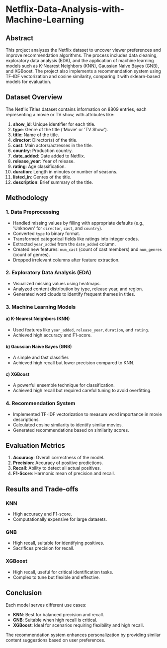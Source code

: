 # Netflix-Data-Analysis-with-Machine-Learning

## Abstract
This project analyzes the Netflix dataset to uncover viewer preferences and improve recommendation algorithms. The process includes data cleaning, exploratory data analysis (EDA), and the application of machine learning models such as K-Nearest Neighbors (KNN), Gaussian Naive Bayes (GNB), and XGBoost. The project also implements a recommendation system using TF-IDF vectorization and cosine similarity, comparing it with sklearn-based models for evaluation.

## Dataset Overview
The Netflix Titles dataset contains information on 8809 entries, each representing a movie or TV show, with attributes like:
1. **show_id**: Unique identifier for each title.
2. **type**: Genre of the title ('Movie' or 'TV Show').
3. **title**: Name of the title.
4. **director**: Director(s) of the title.
5. **cast**: Main actors/actresses in the title.
6. **country**: Production country.
7. **date_added**: Date added to Netflix.
8. **release_year**: Year of release.
9. **rating**: Age classification.
10. **duration**: Length in minutes or number of seasons.
11. **listed_in**: Genres of the title.
12. **description**: Brief summary of the title.

## Methodology
### 1. Data Preprocessing
- Handled missing values by filling with appropriate defaults (e.g., 'Unknown' for `director`, `cast`, and `country`).
- Converted `type` to binary format.
- Transformed categorical fields like ratings into integer codes.
- Extracted `year_added` from the `date_added` column.
- Created new features: `num_cast` (count of cast members) and `num_genres` (count of genres).
- Dropped irrelevant columns after feature extraction.

### 2. Exploratory Data Analysis (EDA)
- Visualized missing values using heatmaps.
- Analyzed content distribution by type, release year, and region.
- Generated word clouds to identify frequent themes in titles.

### 3. Machine Learning Models
#### a) K-Nearest Neighbors (KNN)
- Used features like `year_added`, `release_year`, `duration`, and `rating`.
- Achieved high accuracy and F1-score.

#### b) Gaussian Naive Bayes (GNB)
- A simple and fast classifier.
- Achieved high recall but lower precision compared to KNN.

#### c) XGBoost
- A powerful ensemble technique for classification.
- Achieved high recall but required careful tuning to avoid overfitting.

### 4. Recommendation System
- Implemented TF-IDF vectorization to measure word importance in movie descriptions.
- Calculated cosine similarity to identify similar movies.
- Generated recommendations based on similarity scores.

## Evaluation Metrics
1. **Accuracy**: Overall correctness of the model.
2. **Precision**: Accuracy of positive predictions.
3. **Recall**: Ability to detect all actual positives.
4. **F1-Score**: Harmonic mean of precision and recall.

## Results and Trade-offs
### KNN
- High accuracy and F1-score.
- Computationally expensive for large datasets.

### GNB
- High recall, suitable for identifying positives.
- Sacrifices precision for recall.

### XGBoost
- High recall, useful for critical identification tasks.
- Complex to tune but flexible and effective.

## Conclusion
Each model serves different use cases:
- **KNN**: Best for balanced precision and recall.
- **GNB**: Suitable when high recall is critical.
- **XGBoost**: Ideal for scenarios requiring flexibility and high recall.

The recommendation system enhances personalization by providing similar content suggestions based on user preferences.
